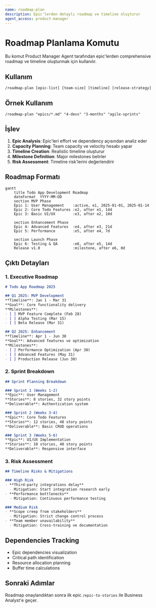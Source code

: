 ```yaml
---
name: roadmap-plan
description: Epic'lerden detaylı roadmap ve timeline oluşturur
agent_access: product-manager
---
```


# Roadmap Planlama Komutu

Bu komut Product Manager Agent tarafından epic'lerden comprehensive roadmap ve timeline oluşturmak için kullanılır.

## Kullanım
```
/roadmap-plan [epic-list] [team-size] [timeline] [release-strategy]
```

## Örnek Kullanım
```
/roadmap-plan "epics/*.md" "4-devs" "3-months" "agile-sprints"
```

## İşlev
1. **Epic Analysis**: Epic'leri effort ve dependency açısından analiz eder
2. **Capacity Planning**: Team capacity ve velocity hesabı yapar
3. **Timeline Creation**: Realistic timeline oluşturur
4. **Milestone Definition**: Major milestones belirler
5. **Risk Assessment**: Timeline risk'lerini değerlendirir

## Roadmap Formatı
```mermaid
gantt
    title Todo App Development Roadmap
    dateFormat  YYYY-MM-DD
    section MVP Phase
    Epic 1: User Management    :active, e1, 2025-01-01, 2025-01-14
    Epic 2: Core Todo Features :e2, after e1, 14d
    Epic 3: Basic UI/UX        :e3, after e2, 10d
    
    section Enhancement Phase  
    Epic 4: Advanced Features  :e4, after e3, 21d
    Epic 5: Performance        :e5, after e4, 7d
    
    section Launch Phase
    Epic 6: Testing & QA       :e6, after e5, 14d
    Release v1.0               :milestone, after e6, 0d
```

## Çıktı Detayları

### 1. Executive Roadmap
```markdown
# Todo App Roadmap 2025

## Q1 2025: MVP Development
**Timeline**: Jan 1 - Mar 31
**Goal**: Core functionality delivery
**Milestones**:
- [ ] MVP Feature Complete (Feb 28)
- [ ] Alpha Testing (Mar 15)
- [ ] Beta Release (Mar 31)

## Q2 2025: Enhancement
**Timeline**: Apr 1 - Jun 30
**Goal**: Advanced features ve optimization
**Milestones**:
- [ ] Performance Optimization (Apr 30)
- [ ] Advanced Features (May 31)
- [ ] Production Release (Jun 30)
```

### 2. Sprint Breakdown
```markdown
## Sprint Planning Breakdown

### Sprint 1 (Weeks 1-2)
**Epic**: User Management
**Stories**: 8 stories, 32 story points
**Deliverable**: Authentication system

### Sprint 2 (Weeks 3-4)  
**Epic**: Core Todo Features
**Stories**: 12 stories, 48 story points
**Deliverable**: Basic CRUD operations

### Sprint 3 (Weeks 5-6)
**Epic**: UI/UX Implementation
**Stories**: 10 stories, 40 story points  
**Deliverable**: Responsive interface
```

### 3. Risk Assessment
```markdown
## Timeline Risks & Mitigations

### High Risk
- **Third-party integrations delay** 
  - Mitigation: Start integration research early
- **Performance bottlenecks**
  - Mitigation: Continuous performance testing

### Medium Risk  
- **Scope creep from stakeholders**
  - Mitigation: Strict change control process
- **Team member unavailability**
  - Mitigation: Cross-training ve documentation
```

## Dependencies Tracking
- Epic dependencies visualization
- Critical path identification
- Resource allocation planning
- Buffer time calculations

## Sonraki Adımlar
Roadmap onaylandıktan sonra ilk epic `/epic-to-stories` ile Business Analyst'e geçer.